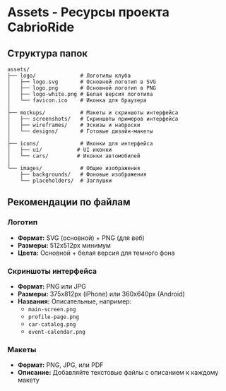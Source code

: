 # Assets - Ресурсы проекта CabrioRide

## Структура папок

```
assets/
├── logo/              # Логотипы клуба
│   ├── logo.svg       # Основной логотип в SVG
│   ├── logo.png       # Основной логотип в PNG
│   ├── logo-white.png # Белая версия логотипа
│   └── favicon.ico    # Иконка для браузера
│
├── mockups/           # Макеты и скриншоты интерфейса
│   ├── screenshots/   # Скриншоты примеров интерфейса
│   ├── wireframes/    # Эскизы и наброски
│   └── designs/       # Готовые дизайн-макеты
│
├── icons/             # Иконки для интерфейса
│   ├── ui/           # UI иконки
│   └── cars/         # Иконки автомобилей
│
└── images/            # Общие изображения
    ├── backgrounds/   # Фоновые изображения
    └── placeholders/  # Заглушки
```

## Рекомендации по файлам

### Логотип
- **Формат:** SVG (основной) + PNG (для веб)
- **Размеры:** 512x512px минимум
- **Цвета:** Основной + белая версия для темного фона

### Скриншоты интерфейса
- **Формат:** PNG или JPG
- **Размеры:** 375x812px (iPhone) или 360x640px (Android)
- **Названия:** Описательные, например:
  - `main-screen.png`
  - `profile-page.png`
  - `car-catalog.png`
  - `event-calendar.png`

### Макеты
- **Формат:** PNG, JPG, или PDF
- **Описание:** Добавляйте текстовые файлы с описанием к каждому макету 